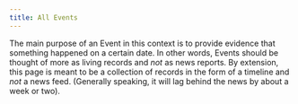 ```yaml
---
title: All Events
---
```


The main purpose of an Event in this context is to provide evidence that
something happened on a certain date. In other words, Events should be thought
of more as living records and _not_ as news reports. By extension, this page is
meant to be a collection of records in the form of a timeline and _not_ a news
feed. (Generally speaking, it will lag behind the news by about a week or two).

